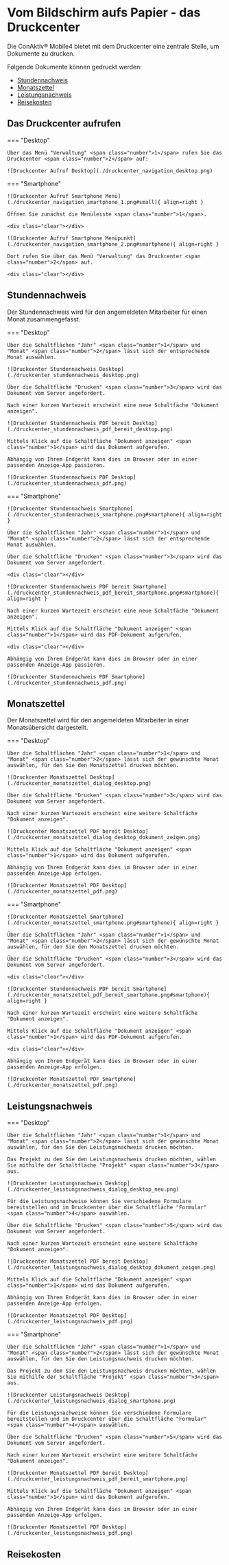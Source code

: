 # Vom Bildschirm aufs Papier - das Druckcenter

Die ConAktiv® Mobile4 bietet mit dem Druckcenter eine zentrale Stelle, um Dokumente zu drucken.

Folgende Dokumente können gedruckt werden:

- [Stundennachweis](#stundennachweis)
- [Monatszettel](#monatszettel)
- [Leistungsnachweis](#leistungsnachweis)
- [Reisekosten](#reisekosten)

## Das Druckcenter aufrufen

=== "Desktop"

    Über das Menü "Verwaltung" <span class="number">1</span> rufen Sie das Druckcenter <span class="number">2</span> auf:

    ![Druckcenter Aufruf Desktop](./druckcenter_navigation_desktop.png)

=== "Smartphone"

    ![Druckcenter Aufruf Smartphone Menü](./druckcenter_navigation_smartphone_1.png#small){ align=right }

    Öffnen Sie zunächst die Menüleiste <span class="number">1</span>.

    <div class="clear"></div>

    ![Druckcenter Aufruf Smartphone Menüpunkt](./druckcenter_navigation_smartphone_2.png#smartphone){ align=right }

    Dort rufen Sie über das Menü "Verwaltung" das Druckcenter <span class="number">2</span> auf.

    <div class="clear"></div>

## Stundennachweis

Der Stundennachweis wird für den angemeldeten Mitarbeiter für einen Monat zusammengefasst.

=== "Desktop"

    Über die Schaltflächen "Jahr" <span class="number">1</span> und "Monat" <span class="number">2</span> lässt sich der entsprechende Monat auswählen.

    ![Druckcenter Stundennachweis Desktop](./druckcenter_stundennachweis_desktop.png)

    Über die Schaltfläche "Drucken" <span class="number">3</span> wird das Dokument vom Server angefordert.

    Nach einer kurzen Wartezeit erscheint eine neue Schaltfäche "Dokument anzeigen".

    ![Druckcenter Stundennachweis PDF bereit Desktop](./druckcenter_stundennachweis_pdf_bereit_desktop.png)

    Mittels Klick auf die Schaltfläche "Dokument anzeigen" <span class="number">1</span> wird das Dokument aufgerufen.

    Abhängig von Ihrem Endgerät kann dies im Browser oder in einer passenden Anzeige-App passieren.

    ![Druckcenter Stundennachweis PDF Desktop](./druckcenter_stundennachweis_pdf.png)

=== "Smartphone"

    ![Druckcenter Stundennachweis Smartphone](./druckcenter_stundennachweis_smartphone.png#smartphone){ align=right }

    Über die Schaltflächen "Jahr" <span class="number">1</span> und "Monat" <span class="number">2</span> lässt sich der entsprechende Monat auswählen.

    Über die Schaltfläche "Drucken" <span class="number">3</span> wird das Dokument vom Server angefordert.

    <div class="clear"></div>

    ![Druckcenter Stundennachweis PDF bereit Smartphone](./druckcenter_stundennachweis_pdf_bereit_smartphone.png#smartphone){ align=right }

    Nach einer kurzen Wartezeit erscheint eine neue Schaltfäche "Dokument anzeigen".

    Mittels Klick auf die Schaltfläche "Dokument anzeigen" <span class="number">1</span> wird das PDF-Dokument aufgerufen.

    <div class="clear"></div>

    Abhängig von Ihrem Endgerät kann dies im Browser oder in einer passenden Anzeige-App passieren.

    ![Druckcenter Stundennachweis PDF Smartphone](./druckcenter_stundennachweis_pdf.png)

## Monatszettel

Der Monatszettel wird für den angemeldeten Mitarbeiter in einer Monatsübersicht dargestellt.

=== "Desktop"

    Über die Schaltflächen "Jahr" <span class="number">1</span> und "Monat" <span class="number">2</span> lässt sich der gewünschte Monat auswählen, für den Sie den Monatszettel drucken möchten.

    ![Druckcenter Monatszettel Desktop](./druckcenter_monatszettel_dialog_desktop.png)

    Über die Schaltfläche "Drucken" <span class="number">3</span> wird das Dokument vom Server angefordert.

    Nach einer kurzen Wartezeit erscheint eine weitere Schaltfäche "Dokument anzeigen".

    ![Druckcenter Monatszettel PDF bereit Desktop](./druckcenter_monatszettel_dialog_desktop_dokument_zeigen.png)

    Mittels Klick auf die Schaltfläche "Dokument anzeigen" <span class="number">1</span> wird das Dokument aufgerufen.

    Abhängig von Ihrem Endgerät kann dies im Browser oder in einer passenden Anzeige-App erfolgen.

    ![Druckcenter Monatszettel PDF Desktop](./druckcenter_monatszettel_pdf.png)

=== "Smartphone"

    ![Druckcenter Monatszettel Smartphone](./druckcenter_monatszettel_smartphone.png#smartphone){ align=right }

    Über die Schaltflächen "Jahr" <span class="number">1</span> und "Monat" <span class="number">2</span> lässt sich der gewünschte Monat auswählen, für den Sie den Monatszettel drucken möchten.

    Über die Schaltfläche "Drucken" <span class="number">3</span> wird das Dokument vom Server angefordert.

    <div class="clear"></div>

    ![Druckcenter Stundennachweis PDF bereit Smartphone](./druckcenter_monatszettel_pdf_bereit_smartphone.png#smartphone){ align=right }

    Nach einer kurzen Wartezeit erscheint eine weitere Schaltfäche "Dokument anzeigen".

    Mittels Klick auf die Schaltfläche "Dokument anzeigen" <span class="number">1</span> wird das PDF-Dokument aufgerufen.

    <div class="clear"></div>

    Abhängig von Ihrem Endgerät kann dies im Browser oder in einer passenden Anzeige-App erfolgen.

    ![Druckcenter Monatszettel PDF Smartphone](./druckcenter_monatszettel_pdf.png)


## Leistungsnachweis

=== "Desktop"

    Über die Schaltflächen "Jahr" <span class="number">1</span> und "Monat" <span class="number">2</span> lässt sich der gewünschte Monat auswählen, für den Sie den Leistungsnachweis drucken möchten.
    
    Das Projekt zu dem Sie den Leistungsnachweis drucken möchten, wählen Sie mithilfe der Schaltfläche "Projekt" <span class="number">3</span> aus.

    ![Druckcenter Leistungsnachweis Desktop](./druckcenter_leistungsnachweis_dialog_desktop_neu.png)

    Für die Leistungsnachweise können Sie verschiedene Formulare bereitstellen und im Druckcenter über die Schaltfläche "Formular" <span class="number">4</span> auswählen.

    Über die Schaltfläche "Drucken" <span class="number">5</span> wird das Dokument vom Server angefordert.

    Nach einer kurzen Wartezeit erscheint eine weitere Schaltfäche "Dokument anzeigen".

    ![Druckcenter Monatszettel PDF bereit Desktop](./druckcenter_leistungsnachweis_dialog_desktop_dokument_zeigen.png)

    Mittels Klick auf die Schaltfläche "Dokument anzeigen" <span class="number">1</span> wird das Dokument aufgerufen.

    Abhängig von Ihrem Endgerät kann dies im Browser oder in einer passenden Anzeige-App erfolgen.

    ![Druckcenter Monatszettel PDF Desktop](./druckcenter_leistungsnachweis_pdf.png)

=== "Smartphone"


    Über die Schaltflächen "Jahr" <span class="number">1</span> und "Monat" <span class="number">2</span> lässt sich der gewünschte Monat auswählen, für den Sie den Leistungsnachweis drucken möchten.
    
    Das Projekt zu dem Sie den Leistungsnachweis drucken möchten, wählen Sie mithilfe der Schaltfläche "Projekt" <span class="number">3</span> aus.

    ![Druckcenter Leistungsnachweis Desktop](./druckcenter_leistungsnachweis_dialog_smartphone.png)

    Für die Leistungsnachweise können Sie verschiedene Formulare bereitstellen und im Druckcenter über die Schaltfläche "Formular" <span class="number">4</span> auswählen.

    Über die Schaltfläche "Drucken" <span class="number">5</span> wird das Dokument vom Server angefordert.

    Nach einer kurzen Wartezeit erscheint eine weitere Schaltfäche "Dokument anzeigen".

    ![Druckcenter Monatszettel PDF bereit Desktop](./druckcenter_leistungsnachweis_pdf_bereit_smartphone.png)

    Mittels Klick auf die Schaltfläche "Dokument anzeigen" <span class="number">1</span> wird das Dokument aufgerufen.

    Abhängig von Ihrem Endgerät kann dies im Browser oder in einer passenden Anzeige-App erfolgen.

    ![Druckcenter Monatszettel PDF Desktop](./druckcenter_leistungsnachweis_pdf.png)


    
## Reisekosten


